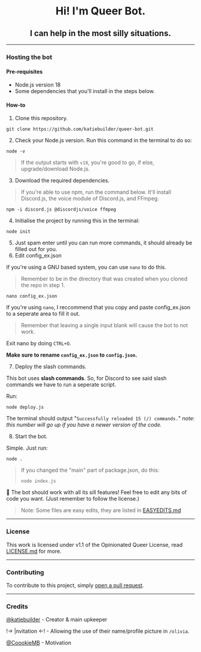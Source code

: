 <h1 align="center">Hi! I'm Queer Bot.</h1>
<h2 align="center">I can help in the most silly situations.</h2>
<hr>

### Hosting the bot

#### Pre-requisites
* Node.js version 18
* Some dependencies that you'll install in the steps below.

#### How-to
1. Clone this repository.
```
git clone https://github.com/katiebuilder/queer-bot.git
```
2. Check your Node.js version. Run this command in the terminal to do so:
```
node -v
```
> If the output starts with `v18`, you're good to go, if else, upgrade/download Node.js.
3. Download the required dependencies.
> If you're able to use npm, run the command below. It'll install Discord.js, the voice module of Discord.js, and FFmpeg.
```
npm -i discord.js @discordjs/voice ffmpeg
```
4. Initialise the project by running this in the terminal:
```
node init
```
5. Just spam enter until you can run more commands, it should already be filled out for you.
6. Edit config_ex.json

If you're using a GNU based system, you can use `nano` to do this.

> Remember to be in the directory that was created when you cloned the repo in step 1.

```
nano config_ex.json
```
If you're using `nano`, I reccommend that you copy and paste config_ex.json to a seperate area to fill it out.

> Remember that leaving a single input blank will cause the bot to not work.

Exit nano by doing `CTRL+O`.

**Make sure to rename `config_ex.json` to `config.json`.**

7. Deploy the slash commands.

This bot uses __slash commands__. So, for Discord to see said slash commands we have to run a seperate script.

Run:
```
node deploy.js
```

The terminal should output "`Successfully reloaded 15 (/) commands.`" *note: this number will go up if you have a newer version of the code.*

8. Start the bot.

Simple. Just run:
```
node .
```

> If you changed the "main" part of package.json, do this:
> ```
> node index.js
> ```

:tada: The bot should work with all its sill features!
Feel free to edit any bits of code you want. (Just remember to follow the license.)
> Note: Some files are easy edits, they are listed in [EASYEDITS.md](https://github.com/katiebuilder/queer-bot/blob/main/EASYEDITS.md)

<hr>

### License

This work is licensed under v1.1 of the Opinionated Queer License, read [LICENSE.md](https://github.com/katiebuilder/queer-bot/blob/main/LICENSE.md) for more.

<hr>

### Contributing
To contribute to this project, simply [open a pull request](https://github.com/katiebuilder/queer-bot/pulls).

<hr>

### Credits

[@katiebuilder](https://github.com/katiebuilder) - Creator & main upkeeper

!-> |nvitation <-! - Allowing the use of their name/profile picture in `/olivia`.

[@CoookieMB](https://github.com/CoookieMB) - Motivation